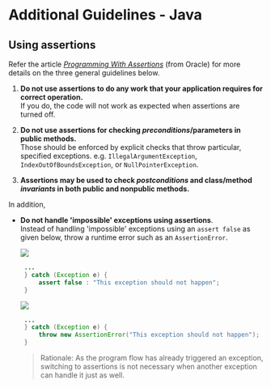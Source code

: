 # Additional Guidelines - Java

## Using assertions

Refer the article 
_[Programming With Assertions](http://docs.oracle.com/javase/7/docs/technotes/guides/language/assert.html)_ 
(from Oracle) for more details on the three general guidelines below.

1. **Do not use assertions to do any work that your application requires for correct operation.**<br> 
   If you do, the code will not work as expected when assertions are turned off.
   
   
1. **Do not use assertions for checking _preconditions_/parameters in public methods.**<br> 
   Those should be enforced by explicit checks that throw particular, 
   specified exceptions. e.g. `IllegalArgumentException`, `IndexOutOfBoundsException`, or `NullPointerException`.
   
   
1. **Assertions may be used to check _postconditions_ and class/method _invariants_ in both public 
   and nonpublic methods.**

In addition,

* **Do not handle 'impossible' exceptions using assertions**.<br> 
  Instead of handling 'impossible' exceptions using an `assert false` as given below, 
  throw a runtime error such as an `AssertionError`.

  ![](Bad.png)
  ```java
   ...
   } catch (Exception e) {
       assert false : "This exception should not happen";
   }
   ```
   
  ![](Good.png)
  ```java
   ...
   } catch (Exception e) {
       throw new AssertionError("This exception should not happen");
   }
   ```

  > Rationale: As the program flow has already triggered an exception, switching to assertions is not necessary when
  > another exception can handle it just as well.
